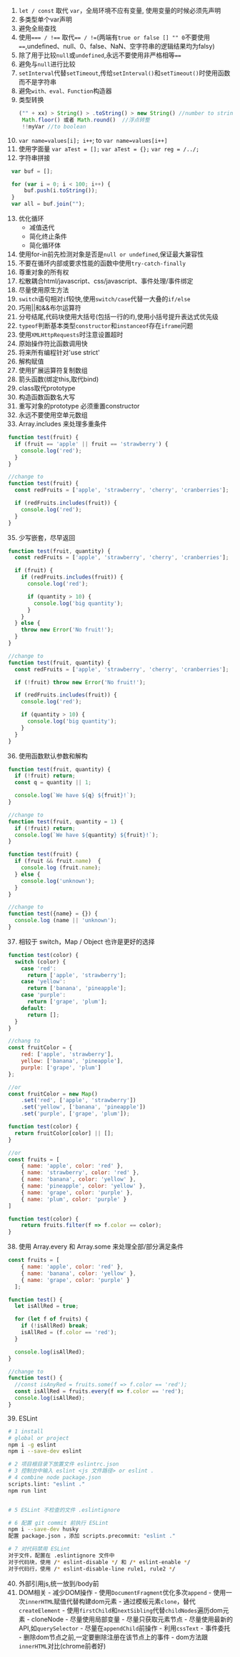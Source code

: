 1. `let / const` 取代 `var`，全局环境不应有变量, 使用变量的时候必须先声明
2. 多类型单个var声明
3. 避免全局查找
4. 使用`=== / !==` 取代`== / !=`(两端有`true or false [] "" 0`不要使用`==`,undefined、null、0、false、NaN、空字符串的逻辑结果均为falsy)
5. 除了用于比较`null`或`undefined`,永远不要使用非严格相等`==`
6. 避免与`null`进行比较
7. `setInterval`代替`setTimeout`,传给`setInterval()`和`setTimeout()`时使用函数而不是字符串
8. 避免`with、eval、Function`构造器
9. 类型转换
   ```javascript
   ("" + xx) > String() > .toString() > new String() //number to string
    Math.floor() 或者 Math.round()  //浮点转整
    !!myVar //to boolean
   ```
10. `var name=values[i]; i++`; to `var name=values[i++]`
11. 使用字面量 `var aTest = [];`   `var aTest = {};`  `var reg = /../;`
12. 字符串拼接
   ```javascript
    var buf = [];

    for (var i = 0; i < 100; i++) {
        buf.push(i.toString());
    }
    var all = buf.join("");

   ```
13. 优化循环
    - 减值迭代
    - 简化终止条件
    - 简化循环体
14. 使用for-in前先检测对象是否是`null or undefined`,保证最大兼容性
15. 不要在循环内部或要求性能的函数中使用`try-catch-finally`
16. 尊重对象的所有权
17. 松散耦合html/javascript、css/javascript、事件处理/事件绑定
18. 尽量使用原生方法
19. `switch`语句相对`i`f较快,使用`switch/case`代替一大叠的`if/else`
20. 巧用||和&&布尔运算符
21. 分号结尾,代码块使用大括号(包括一行的if),使用小括号提升表达式优先级
22. `typeof`判断基本类型`constructor`和`instanceof`存在`iframe`问题
23. 使用`XMLHttpRequests`时注意设置超时
24. 原始操作符比函数调用快
25. 将来所有编程针对'use strict'
26. 解构赋值
27. 使用扩展运算符复制数组
28. 箭头函数(绑定this,取代bind)
29. class取代prototype
30. 构造函数函数名大写
31. 重写对象的prototype 必须重置constructor
32. 永远不要使用空单元数组
33. Array.includes 来处理多重条件
```javascript
function test(fruit) {
  if (fruit == 'apple' || fruit == 'strawberry') {
    console.log('red');
  }
}

//change to
function test(fruit) {
  const redFruits = ['apple', 'strawberry', 'cherry', 'cranberries'];

  if (redFruits.includes(fruit)) {
    console.log('red');
  }
}
```
35. 少写嵌套，尽早返回
```javascript
function test(fruit, quantity) {
  const redFruits = ['apple', 'strawberry', 'cherry', 'cranberries'];

  if (fruit) {
    if (redFruits.includes(fruit)) {
      console.log('red');

      if (quantity > 10) {
        console.log('big quantity');
      }
    }
  } else {
    throw new Error('No fruit!');
  }
}

//change to
function test(fruit, quantity) {
  const redFruits = ['apple', 'strawberry', 'cherry', 'cranberries'];

  if (!fruit) throw new Error('No fruit!');

  if (redFruits.includes(fruit)) {
    console.log('red');

    if (quantity > 10) {
      console.log('big quantity');
    }
  }
}
```
36. 使用函数默认参数和解构
```javascript
function test(fruit, quantity) {
  if (!fruit) return;
  const q = quantity || 1;

  console.log(`We have ${q} ${fruit}!`);
}

//change to
function test(fruit, quantity = 1) {
  if (!fruit) return;
  console.log(`We have ${quantity} ${fruit}!`);
}
```

```javascript
function test(fruit) {
  if (fruit && fruit.name)  {
    console.log (fruit.name);
  } else {
    console.log('unknown');
  }
}

//change to
function test({name} = {}) {
  console.log (name || 'unknown');
}

```
37. 相较于 switch，Map / Object 也许是更好的选择
```javascript
function test(color) {
  switch (color) {
    case 'red':
      return ['apple', 'strawberry'];
    case 'yellow':
      return ['banana', 'pineapple'];
    case 'purple':
      return ['grape', 'plum'];
    default:
      return [];
  }
}

//chang to
const fruitColor = {
    red: ['apple', 'strawberry'],
    yellow: ['banana', 'pineapple'],
    purple: ['grape', 'plum']
};

//or
const fruitColor = new Map()
    .set('red', ['apple', 'strawberry'])
    .set('yellow', ['banana', 'pineapple'])
    .set('purple', ['grape', 'plum']);

function test(color) {
  return fruitColor[color] || [];
}

//or
const fruits = [
    { name: 'apple', color: 'red' },
    { name: 'strawberry', color: 'red' },
    { name: 'banana', color: 'yellow' },
    { name: 'pineapple', color: 'yellow' },
    { name: 'grape', color: 'purple' },
    { name: 'plum', color: 'purple' }
]

function test(color) {
    return fruits.filter(f => f.color == color);
}
```
38. 使用 Array.every 和 Array.some 来处理全部/部分满足条件
```javascript
const fruits = [
    { name: 'apple', color: 'red' },
    { name: 'banana', color: 'yellow' },
    { name: 'grape', color: 'purple' }
  ];

function test() {
  let isAllRed = true;

  for (let f of fruits) {
    if (!isAllRed) break;
    isAllRed = (f.color == 'red');
  }

  console.log(isAllRed);
}

//change to
function test() {
  //const isAnyRed = fruits.some(f => f.color == 'red');
  const isAllRed = fruits.every(f => f.color == 'red');
  console.log(isAllRed);
}
```
39. ESLint
```bash
# 1 install
# global or project
npm i -g eslint
npm i --save-dev eslint

# 2 项目根目录下放置文件 eslintrc.json
# 3 控制台中输入 eslint <js 文件路径> or eslint .
# 4 combine node package.json
scripts.lint: "eslint ."
npm run lint


# 5 ESLint 不检查的文件 .eslintignore

# 6 配置 git commit 前执行 ESLint
npm i --save-dev husky
配置 package.json ，添加 scripts.precommit: "eslint ."

# 7 对代码禁用 ESLint
对于文件，配置在 .eslintignore 文件中
对于代码块，使用 /* eslint-disable */ 和 /* eslint-enable */
对于代码行，使用 /* eslint-disable-line rule1, rule2 */
```
40. 外部引用js,统一放到/body前
41. DOM相关
        - 减少DOM操作
        - 使用`DocumentFragment`优化多次`append`
        - 使用一次`innerHTML`赋值代替构建dom元素
        - 通过模板元素`clone`，替代`createElement`
        - 使用`firstChild`和`nextSibling`代替`childNodes`遍历dom元素
        - cloneNode
        - 尽量使用局部变量
        - 尽量只获取元素节点
        - 尽量使用最新的API,如`querySelector`
        - 尽量在`appendChild`前操作
        - 利用`cssText`
        - 事件委托
        - 删除dom节点之前,一定要删除注册在该节点上的事件
        - dom方法跟`innerHTML`对比(chrome前者好)